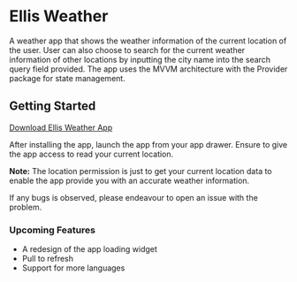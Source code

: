 # Ellis Weather

A weather app that shows the weather information of the current location of the user. User can also 
choose to search for the current weather information of other locations by inputting the city name 
into the search query field provided. The app uses the MVVM architecture with the Provider package
for state management.

## Getting Started

[Download Ellis Weather App](https://github.com/unknownaloy/ellis_weather/raw/master/apk/ellis_weather_app.apk) 

After installing the app, launch the app from your app drawer. Ensure to give the app access to read your current location.

**Note:** The location permission is just to get your current location data to enable the app provide you with an accurate weather information.

If any bugs is observed, please endeavour to open an issue with the problem.

### Upcoming Features

* A redesign of the app loading widget
* Pull to refresh
* Support for more languages
